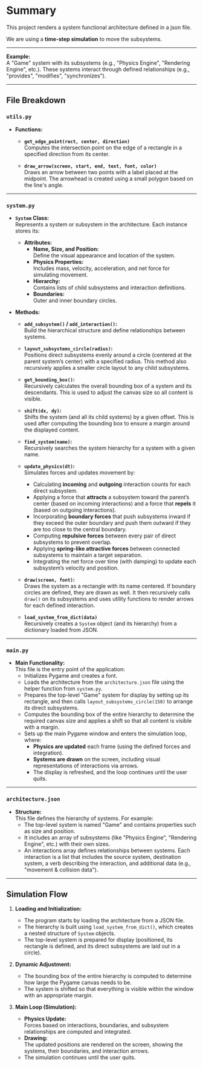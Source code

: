# Summary

This project renders a system functional architecture defined in a json file.

We are using a **time-step simulation** to move the subsystems.

---

**Example:**  
  A "Game" system with its subsystems (e.g., "Physics Engine", "Rendering Engine", etc.). These systems interact through defined relationships (e.g., "provides", "modifies", "synchronizes").

---

## File Breakdown

### `utils.py`

- **Functions:**
  - **`get_edge_point(rect, center, direction)`**  
    Computes the intersection point on the edge of a rectangle in a specified direction from its center.
    
  - **`draw_arrow(screen, start, end, text, font, color)`**  
    Draws an arrow between two points with a label placed at the midpoint. The arrowhead is created using a small polygon based on the line's angle.

---

### `system.py`

- **`System` Class:**  
  Represents a system or subsystem in the architecture. Each instance stores its:
  - **Attributes:**
    - **Name, Size, and Position:**  
      Define the visual appearance and location of the system.
    - **Physics Properties:**  
      Includes mass, velocity, acceleration, and net force for simulating movement.
    - **Hierarchy:**  
      Contains lists of child subsystems and interaction definitions.
    - **Boundaries:**  
      Outer and inner boundary circles.
  
- **Methods:**
  - **`add_subsystem()` / `add_interaction()`:**  
    Build the hierarchical structure and define relationships between systems.
  
  - **`layout_subsystems_circle(radius)`:**  
    Positions direct subsystems evenly around a circle (centered at the parent system’s center) with a specified radius. This method also recursively applies a smaller circle layout to any child subsystems.
  
  - **`get_bounding_box()`:**  
    Recursively calculates the overall bounding box of a system and its descendants. This is used to adjust the canvas size so all content is visible.
  
  - **`shift(dx, dy)`:**  
    Shifts the system (and all its child systems) by a given offset. This is used after computing the bounding box to ensure a margin around the displayed content.
  
  - **`find_system(name)`:**  
    Recursively searches the system hierarchy for a system with a given name.
  
  - **`update_physics(dt)`:**  
    Simulates forces and updates movement by:
    - Calculating **incoming** and **outgoing** interaction counts for each direct subsystem.
    - Applying a force that **attracts** a subsystem toward the parent’s center (based on incoming interactions) and a force that **repels** it (based on outgoing interactions).
    - Incorporating **boundary forces** that push subsystems inward if they exceed the outer boundary and push them outward if they are too close to the central boundary.
    - Computing **repulsive forces** between every pair of direct subsystems to prevent overlap.
    - Applying **spring-like attractive forces** between connected subsystems to maintain a target separation.
    - Integrating the net force over time (with damping) to update each subsystem’s velocity and position.
  
  - **`draw(screen, font)`:**  
    Draws the system as a rectangle with its name centered. If boundary circles are defined, they are drawn as well. It then recursively calls `draw()` on its subsystems and uses utility functions to render arrows for each defined interaction.

  - **`load_system_from_dict(data)`**  
    Recursively creates a `System` object (and its hierarchy) from a dictionary loaded from JSON.

---

### `main.py`

- **Main Functionality:**  
  This file is the entry point of the application:
  - Initializes Pygame and creates a font.
  - Loads the architecture from the `architecture.json` file using the helper function from `system.py`.
  - Prepares the top-level "Game" system for display by setting up its rectangle, and then calls `layout_subsystems_circle(150)` to arrange its direct subsystems.
  - Computes the bounding box of the entire hierarchy to determine the required canvas size and applies a shift so that all content is visible with a margin.
  - Sets up the main Pygame window and enters the simulation loop, where:
    - **Physics are updated** each frame (using the defined forces and integration).
    - **Systems are drawn** on the screen, including visual representations of interactions via arrows.
    - The display is refreshed, and the loop continues until the user quits.

---

### `architecture.json`

- **Structure:**  
  This file defines the hierarchy of systems. For example:
  - The top-level system is named "Game" and contains properties such as size and position.
  - It includes an array of subsystems (like "Physics Engine", "Rendering Engine", etc.) with their own sizes.
  - An interactions array defines relationships between systems. Each interaction is a list that includes the source system, destination system, a verb describing the interaction, and additional data (e.g., "movement & collision data").

---

## Simulation Flow

1. **Loading and Initialization:**
   - The program starts by loading the architecture from a JSON file.
   - The hierarchy is built using `load_system_from_dict()`, which creates a nested structure of `System` objects.
   - The top-level system is prepared for display (positioned, its rectangle is defined, and its direct subsystems are laid out in a circle).

2. **Dynamic Adjustment:**
   - The bounding box of the entire hierarchy is computed to determine how large the Pygame canvas needs to be.
   - The system is shifted so that everything is visible within the window with an appropriate margin.

3. **Main Loop (Simulation):**
   - **Physics Update:**  
     Forces based on interactions, boundaries, and subsystem relationships are computed and integrated.
   - **Drawing:**  
     The updated positions are rendered on the screen, showing the systems, their boundaries, and interaction arrows.
   - The simulation continues until the user quits.


